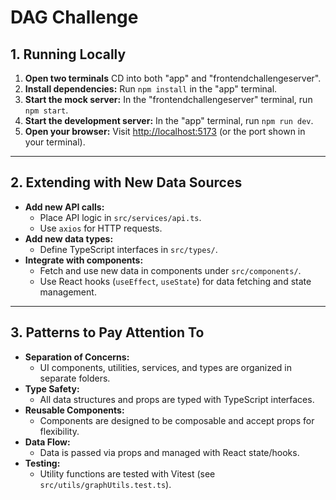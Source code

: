 # DAG Challenge

## 1. Running Locally

1. **Open two terminals**
   CD into both "app" and "frontendchallengeserver".
2. **Install dependencies:**
   Run `npm install` in the "app" terminal.
3. **Start the mock server:**
   In the "frontendchallengeserver" terminal, run `npm start`.
4. **Start the development server:**
   In the "app" terminal, run `npm run dev`.
5. **Open your browser:**
   Visit [http://localhost:5173](http://localhost:5173) (or the port shown in your terminal).

---

## 2. Extending with New Data Sources

- **Add new API calls:**
  - Place API logic in `src/services/api.ts`.
  - Use `axios` for HTTP requests.
- **Add new data types:**
  - Define TypeScript interfaces in `src/types/`.
- **Integrate with components:**
  - Fetch and use new data in components under `src/components/`.
  - Use React hooks (`useEffect`, `useState`) for data fetching and state management.

---

## 3. Patterns to Pay Attention To

- **Separation of Concerns:**
  - UI components, utilities, services, and types are organized in separate folders.
- **Type Safety:**
  - All data structures and props are typed with TypeScript interfaces.
- **Reusable Components:**
  - Components are designed to be composable and accept props for flexibility.
- **Data Flow:**
  - Data is passed via props and managed with React state/hooks.
- **Testing:**
  - Utility functions are tested with Vitest (see `src/utils/graphUtils.test.ts`).